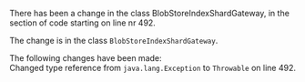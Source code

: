 There has been a change in the class BlobStoreIndexShardGateway, in the section of code starting on line nr 492.
  
The change is in the class ```BlobStoreIndexShardGateway```.
  
The following changes have been made:  
Changed type reference from ```java.lang.Exception``` to ```Throwable``` on line 492.  
